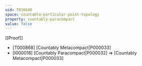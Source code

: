 ```yaml
---
uid: T016640
space: countable-particular-point-topology
property: countably-paracompact
value: false
---
```

[[Proof]]

* [T000868] [Countably Metacompact|P000033]
* [I000018] [Countably Paracompact|P000032] => [Countably Metacompact|P000033]


